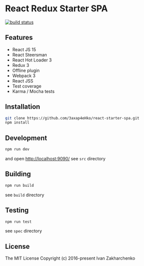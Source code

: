 # React Redux Starter SPA

[![build status](https://travis-ci.org/3axap4eHko/react-starter-spa.svg?branch=master)](https://travis-ci.org/3axap4eHko/react-starter-spa)

## Features
 - React JS 15
 - React Steersman
 - React Hot Loader 3
 - Redux 3
 - Offline plugin
 - Webpack 3
 - React JSS
 - Test coverage
 - Karma / Mocha tests

## Installation

``` bash
git clone https://github.com/3axap4eHko/react-starter-spa.git
npm install
```

## Development

``` bash
npm run dev
```
and open [http://localhost:9090/](http://localhost:9090/)
see `src` directory

## Building
``` bash
npm run build
```
see `build` directory

## Testing
``` bash
npm run test
```
see `spec` directory

## License

The MIT License Copyright (c) 2016-present Ivan Zakharchenko